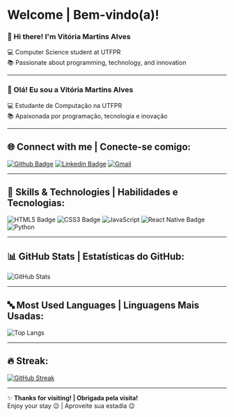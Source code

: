# Welcome | Bem-vindo(a)!

### 👋 Hi there! I'm Vitória Martins Alves  
💻 Computer Science student at UTFPR  
📚 Passionate about programming, technology, and innovation  

---

### 👋 Olá! Eu sou a Vitória Martins Alves  
💻 Estudante de Computação na UTFPR  
📚 Apaixonada por programação, tecnologia e inovação  

---

## 🌐 Connect with me | Conecte-se comigo:

[![Github Badge](https://img.shields.io/badge/Github-000?style=for-the-badge&logo=Github&logoColor=white)](https://github.com/VitoriaMrrtini)
[![Linkedin Badge](https://img.shields.io/badge/LinkedIn-0077B5?style=for-the-badge&logo=Linkedin&logoColor=white)](https://www.linkedin.com/in/vitoria-martins-alves-b90450249)
[![Gmail](https://img.shields.io/badge/Gmail-000?style=for-the-badge&logo=gmail&logoColor=red)](mailto:vitoriamartinsalves2006@gmail.com)

---

## 🧠 Skills & Technologies | Habilidades e Tecnologias:

![HTML5 Badge](https://img.shields.io/badge/HTML5-E34F26?style=for-the-badge&logo=html5&logoColor=white)
![CSS3 Badge](https://img.shields.io/badge/CSS3-1572B6?style=for-the-badge&logo=css3&logoColor=white)
![JavaScript](https://img.shields.io/badge/JavaScript-F7DF1E?style=for-the-badge&logo=javascript&logoColor=black)
![React Native Badge](https://img.shields.io/badge/React_Native-20232A?style=for-the-badge&logo=react&logoColor=61DAFB)
![Python](https://img.shields.io/badge/Python-3670A0?style=for-the-badge&logo=python&logoColor=ffdd54)

---

## 📊 GitHub Stats | Estatísticas do GitHub:

![GitHub Stats](https://github-readme-stats.vercel.app/api?username=VitoriaMrrtini&theme=transparent&bg_color=000000&border_color=30A3DC&show_icons=true&icon_color=30A3DC&title_color=E94D5F&text_color=FFFFFF)

---

## 🔤 Most Used Languages | Linguagens Mais Usadas:

![Top Langs](https://github-readme-stats.vercel.app/api/top-langs/?username=VitoriaMrrtini&layout=compact&bg_color=000000&border_color=30A3DC&title_color=E94D5F&text_color=FFFFFF)

---

## 🔥 Streak:

[![GitHub Streak](https://streak-stats.demolab.com?user=VitoriaMrrtini&theme=transparent&background=000000&border=30A3DC&ring=E94D5F&fire=E94D5F&currStreakLabel=FFFFFF&sideNums=30A3DC&sideLabels=FFFFFF&dates=AAAAAA)](https://git.io/streak-stats)

---

✨ **Thanks for visiting! | Obrigada pela visita!**  
Enjoy your stay 😉 | Aproveite sua estadia 😉
